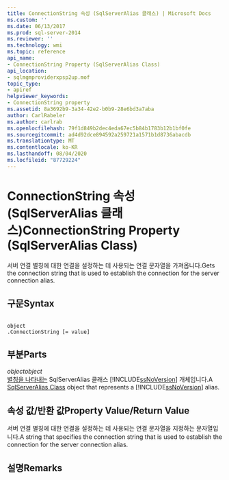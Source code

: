 ```yaml
---
title: ConnectionString 속성 (SqlServerAlias 클래스) | Microsoft Docs
ms.custom: ''
ms.date: 06/13/2017
ms.prod: sql-server-2014
ms.reviewer: ''
ms.technology: wmi
ms.topic: reference
api_name:
- ConnectionString Property (SqlServerAlias Class)
api_location:
- sqlmgmproviderxpsp2up.mof
topic_type:
- apiref
helpviewer_keywords:
- ConnectionString property
ms.assetid: 8a3692b9-3a34-42e2-b0b9-28e6bd3a7aba
author: CarlRabeler
ms.author: carlrab
ms.openlocfilehash: 79f1d849b2dec4eda67ec5b84b1783b12b1bf0fe
ms.sourcegitcommit: ad4d92dce894592a259721a1571b1d8736abacdb
ms.translationtype: MT
ms.contentlocale: ko-KR
ms.lasthandoff: 08/04/2020
ms.locfileid: "87729224"
---
```

# <a name="connectionstring-property-sqlserveralias-class"></a><span data-ttu-id="c5ebd-102">ConnectionString 속성(SqlServerAlias 클래스)</span><span class="sxs-lookup"><span data-stu-id="c5ebd-102">ConnectionString Property (SqlServerAlias Class)</span></span>
  <span data-ttu-id="c5ebd-103">서버 연결 별칭에 대한 연결을 설정하는 데 사용되는 연결 문자열을 가져옵니다.</span><span class="sxs-lookup"><span data-stu-id="c5ebd-103">Gets the connection string that is used to establish the connection for the server connection alias.</span></span>  
  
## <a name="syntax"></a><span data-ttu-id="c5ebd-104">구문</span><span class="sxs-lookup"><span data-stu-id="c5ebd-104">Syntax</span></span>  
  
```  
  
object  
.ConnectionString [= value]  
```  
  
## <a name="parts"></a><span data-ttu-id="c5ebd-105">부분</span><span class="sxs-lookup"><span data-stu-id="c5ebd-105">Parts</span></span>  
 <span data-ttu-id="c5ebd-106">*object*</span><span class="sxs-lookup"><span data-stu-id="c5ebd-106">*object*</span></span>  
 <span data-ttu-id="c5ebd-107">[별칭을 나타내는](sqlserveralias-class.md) SqlServerAlias 클래스 [!INCLUDE[ssNoVersion](../../../includes/ssnoversion-md.md)] 개체입니다.</span><span class="sxs-lookup"><span data-stu-id="c5ebd-107">A [SqlServerAlias Class](sqlserveralias-class.md) object that represents a [!INCLUDE[ssNoVersion](../../../includes/ssnoversion-md.md)] alias.</span></span>  
  
## <a name="property-valuereturn-value"></a><span data-ttu-id="c5ebd-108">속성 값/반환 값</span><span class="sxs-lookup"><span data-stu-id="c5ebd-108">Property Value/Return Value</span></span>  
 <span data-ttu-id="c5ebd-109">서버 연결 별칭에 대한 연결을 설정하는 데 사용되는 연결 문자열을 지정하는 문자열입니다.</span><span class="sxs-lookup"><span data-stu-id="c5ebd-109">A string that specifies the connection string that is used to establish the connection for the server connection alias.</span></span>  
  
## <a name="remarks"></a><span data-ttu-id="c5ebd-110">설명</span><span class="sxs-lookup"><span data-stu-id="c5ebd-110">Remarks</span></span>  
  
